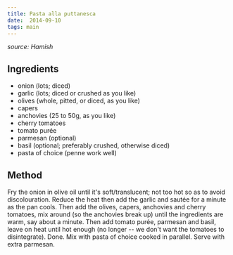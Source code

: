 ```yaml
---
title: Pasta alla puttanesca
date:  2014-09-10
tags: main
---
```

*source: Hamish*

Ingredients
-----------

-   onion (lots; diced)
-   garlic (lots; diced or crushed as you like)
-   olives (whole, pitted, or diced, as you like)
-   capers
-   anchovies (25 to 50g, as you like)
-   cherry tomatoes
-   tomato purée
-   parmesan (optional)
-   basil (optional; preferably crushed, otherwise diced)
-   pasta of choice (penne work well)

Method
------

Fry the onion in olive oil until it's soft/translucent; not too hot so
as to avoid discolouration. Reduce the heat then add the garlic and
sautée for a minute as the pan cools. Then add the olives, capers,
anchovies and cherry tomatoes, mix around (so the anchovies break up)
until the ingredients are warm, say about a minute. Then add tomato
purée, parmesan and basil, leave on heat until hot enough (no longer --
we don't want the tomatoes to disintegrate). Done. Mix with pasta of
choice cooked in parallel. Serve with extra parmesan.


